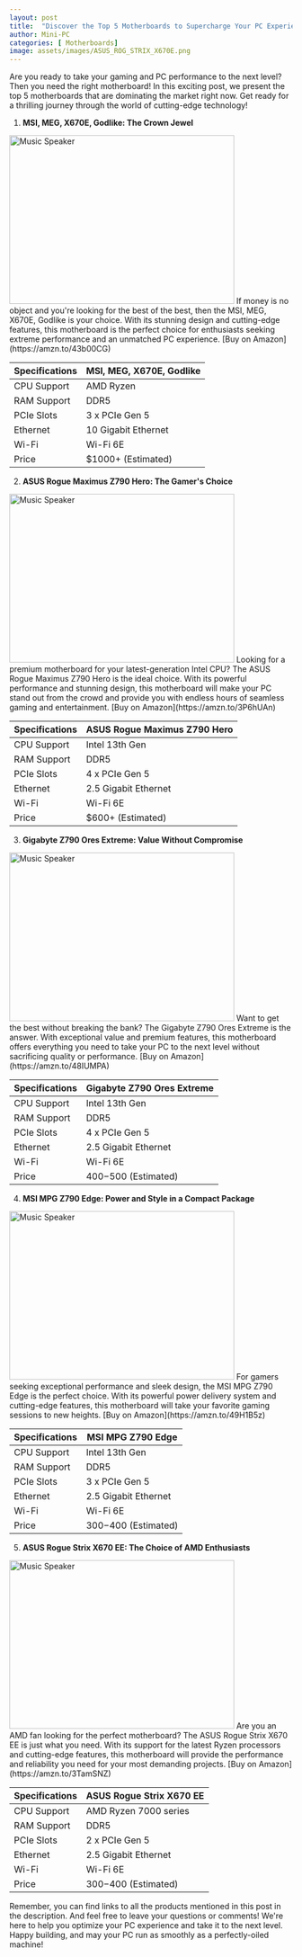 ```yaml
---
layout: post
title:  "Discover the Top 5 Motherboards to Supercharge Your PC Experience!"
author: Mini-PC
categories: [ Motherboards]
image: assets/images/ASUS_ROG_STRIX_X670E.png
---
```


Are you ready to take your gaming and PC performance to the next level? Then you need the right motherboard! In this exciting post, we present the top 5 motherboards that are dominating the market right now. Get ready for a thrilling journey through the world of cutting-edge technology!

1. **MSI, MEG, X670E, Godlike: The Crown Jewel**
<img src="https://m.media-amazon.com/images/I/81M9LrllqzL._AC_SL1500_.jpg" alt="Music Speaker" width="400" height="300">
   If money is no object and you're looking for the best of the best, then the MSI, MEG, X670E, Godlike is your choice. With its stunning design and cutting-edge features, this motherboard is the perfect choice for enthusiasts seeking extreme performance and an unmatched PC experience. [Buy on Amazon](https://amzn.to/43b00CG)

   | Specifications                    | MSI, MEG, X670E, Godlike       |
   |-----------------------------------|---------------------------------|
   | CPU Support                       | AMD Ryzen                      |
   | RAM Support                       | DDR5                           |
   | PCIe Slots                        | 3 x PCIe Gen 5                 |
   | Ethernet                          | 10 Gigabit Ethernet            |
   | Wi-Fi                             | Wi-Fi 6E                       |
   | Price                             | $1000+ (Estimated)             |

2. **ASUS Rogue Maximus Z790 Hero: The Gamer's Choice**
<img src="https://m.media-amazon.com/images/I/81CpgF-+P4L._AC_SL1500_.jpg" alt="Music Speaker" width="400" height="300">
   Looking for a premium motherboard for your latest-generation Intel CPU? The ASUS Rogue Maximus Z790 Hero is the ideal choice. With its powerful performance and stunning design, this motherboard will make your PC stand out from the crowd and provide you with endless hours of seamless gaming and entertainment. [Buy on Amazon](https://amzn.to/3P6hUAn)

   | Specifications                    | ASUS Rogue Maximus Z790 Hero   |
   |-----------------------------------|---------------------------------|
   | CPU Support                       | Intel 13th Gen                 |
   | RAM Support                       | DDR5                           |
   | PCIe Slots                        | 4 x PCIe Gen 5                 |
   | Ethernet                          | 2.5 Gigabit Ethernet           |
   | Wi-Fi                             | Wi-Fi 6E                       |
   | Price                             | $600+ (Estimated)              |

3. **Gigabyte Z790 Ores Extreme: Value Without Compromise**
<img src="https://m.media-amazon.com/images/I/71ybJIispVL._AC_SL1500_.jpg" alt="Music Speaker" width="400" height="300">
   Want to get the best without breaking the bank? The Gigabyte Z790 Ores Extreme is the answer. With exceptional value and premium features, this motherboard offers everything you need to take your PC to the next level without sacrificing quality or performance. [Buy on Amazon](https://amzn.to/48IUMPA)

   | Specifications                    | Gigabyte Z790 Ores Extreme     |
   |-----------------------------------|---------------------------------|
   | CPU Support                       | Intel 13th Gen                 |
   | RAM Support                       | DDR5                           |
   | PCIe Slots                        | 4 x PCIe Gen 5                 |
   | Ethernet                          | 2.5 Gigabit Ethernet           |
   | Wi-Fi                             | Wi-Fi 6E                       |
   | Price                             | $400-$500 (Estimated)          |

4. **MSI MPG Z790 Edge: Power and Style in a Compact Package**
<img src="https://m.media-amazon.com/images/I/81g473bLYvL._AC_SL1500_.jpg" alt="Music Speaker" width="400" height="300">
   For gamers seeking exceptional performance and sleek design, the MSI MPG Z790 Edge is the perfect choice. With its powerful power delivery system and cutting-edge features, this motherboard will take your favorite gaming sessions to new heights. [Buy on Amazon](https://amzn.to/49H1B5z)

   | Specifications                    | MSI MPG Z790 Edge              |
   |-----------------------------------|---------------------------------|
   | CPU Support                       | Intel 13th Gen                 |
   | RAM Support                       | DDR5                           |
   | PCIe Slots                        | 3 x PCIe Gen 5                 |
   | Ethernet                          | 2.5 Gigabit Ethernet           |
   | Wi-Fi                             | Wi-Fi 6E                       |
   | Price                             | $300-$400 (Estimated)          |

5. **ASUS Rogue Strix X670 EE: The Choice of AMD Enthusiasts**
<img src="https://m.media-amazon.com/images/I/810OJR9FqSL._AC_SL1500_.jpg" alt="Music Speaker" width="400" height="300">
   Are you an AMD fan looking for the perfect motherboard? The ASUS Rogue Strix X670 EE is just what you need. With its support for the latest Ryzen processors and cutting-edge features, this motherboard will provide the performance and reliability you need for your most demanding projects. [Buy on Amazon](https://amzn.to/3TamSNZ)

   | Specifications                    | ASUS Rogue Strix X670 EE       |
   |-----------------------------------|---------------------------------|
   | CPU Support                       | AMD Ryzen 7000 series          |
   | RAM Support                       | DDR5                           |
   | PCIe Slots                        | 2 x PCIe Gen 5                 |
   | Ethernet                          | 2.5 Gigabit Ethernet           |
   | Wi-Fi                             | Wi-Fi 6E                       |
   | Price                             | $300-$400 (Estimated)          |


Remember, you can find links to all the products mentioned in this post in the description. And feel free to leave your questions or comments! We're here to help you optimize your PC experience and take it to the next level. Happy building, and may your PC run as smoothly as a perfectly-oiled machine! 
